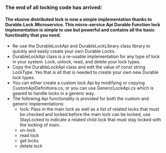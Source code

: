 ### The end of all locking code has arrived:

#### The elusive distributed lock is now a simple implementation thanks to Durable.Lock.Microservice. This micro-service Api Durable Function lock implementation is simple to use but powerful and contains all the basic functinality that you need.

- Re-use the DurableLockApi and DurableLockLibrary class library to quickly and easily create your own Durable Locks.
- DurableLockApi class is a re-usable implementation for any type of lock in your system. Lock, unlock, read, and delete your lock types.
- Copy the DurableLockApi class and edit the value of const string LockType. Yes that is all that is needed to create your own new Durable lock types.
- You can either create a custom lock Api by modifying or copying CustomApiDefinitions.cs, or you can use GenericLockApi.cs which is geared to handle locks in a generic way.
- The following Api functionality is provided for both the custom and generic implementations:
  * lock:
         Pass in the main lock as well as a list of related locks that must be checked and locked before the main lock can be locked, use StayLocked to                  indicate a related child lock that must stay locked with the locking of main.
  * un-lock
  * read lock
  * get locks
  * delete lock
